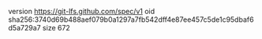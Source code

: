 version https://git-lfs.github.com/spec/v1
oid sha256:3740d69b488aef079b0a1297a7fb542dff4e87ee457c5de1c95dbaf6d5a729a7
size 672
